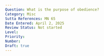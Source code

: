 ```yaml
---
Question: What is the purpose of obedience?
Category: Misc
Sutta References: MN 65
Date Entered: April 2, 2025
Review Status: Not started
Level: 
Priority: 
Number: 
Draft: true
---
```

